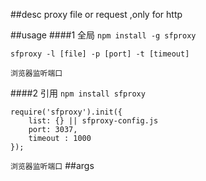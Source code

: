 ##desc
   proxy file or request ,only for http

##usage
####1 全局
`npm install -g sfproxy`
```
sfproxy -l [file] -p [port] -t [timeout]
```

`浏览器监听端口`

####2 引用
`npm install sfproxy`

```
require('sfproxy').init({
	list: {} || sfproxy-config.js
    port: 3037,
    timeout : 1000
});
```

`浏览器监听端口`
##args



